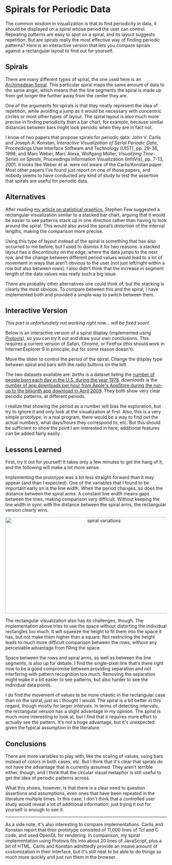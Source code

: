 <p align="center"><img src="https://media.eagereyes.org/media/2011/spiral-teaser.png" alt=""/></p>

# Spirals for Periodic Data

The common wisdom in visualization is that to find periodicity in data, it should be displayed on a spiral whose period the user can control. Repeating patterns are easy to spot on a spiral, and its layout suggests repetition. But are spirals really the most effective way of finding periodic patterns? Here is an interactive version that lets you compare spirals against a rectangular layout to find out for yourself.<br>

## Spirals

There are many different types of spiral, the one used here is an <a href="http://en.wikipedia.org/wiki/Archimedean_spiral">Archimedean Spiral</a>. This particular spiral maps the same amount of data to the same angle, which means that the line segments the spiral is made up from get longer the further away from the center they are.

One of the arguments for spirals is that they neatly represent the idea of repetition, while avoiding a jump as it would be necessary with concentric circles or most other types of layout. The spiral layout is also much more precise in finding periodicity than a bar chart, for example, because similar distances between bars might look periodic when they are in fact not.

I know of two papers that propose spirals for periodic data: John V. Carlis and Joseph A. Konstan, <em>Interactive Visualization of Serial Periodic Data</em>, Proceedings User Interface Software and Technology (UIST), pp. 29-38, 1998; and Marc Weber, Marc Alexa, Wolfgang Müller, <em>Visualizing Time-Series on Spirals</em>, Proceedings Information Visualization (InfoVis), pp. 7-13, 2001. It looks like Weber et al. were not aware of the Carlis/Konstan paper. Most other papers I’ve found just report on one of those papers, and nobody seems to have conducted any kind of study to test the assertion that spirals are useful for periodic data.

## Alternatives

After reading <a href="/blog/2011/information-visualization-vs-statistical-graphics">my article on statistical graphics</a>, Stephen Few suggested a rectangular visualization similar to a stacked bar chart, arguing that it would be easier to see patterns stack up in one direction rather than having to look around the spiral. This would also avoid the spiral’s distortion of the interval lengths, making the comparison more precise.

Using this type of layout instead of the spiral is something that has also occurred to me before, but I used to dismiss it for two reasons: a stacked layout has a discontinuity on the edge, where the data jumps to the next row, and the change between different period values would lead to a lot of movement in ways that aren’t obvious to the user (not just left/right within a row but also between rows). I also didn’t think that the increase in segment length of the data values was really such a big issue.

There are probably other alternatives one could think of, but the stacking is clearly the most obvious. To compare between this and the spiral, I have implemented both and provided a simple way to switch between them.

## Interactive Version

<em>This part is unfortunately not working right now… will be fixed soon!</em>

Below is an interactive version of a spiral display (implemented using <a href="http://protovis.org/">Protovis</a>), so you can try it out and draw your own conclusions. This requires a current version of Safari, Chrome, or FireFox (this should work in Internet Explorer 9 in principle, but for some reason doesn’t).

Move the slider to control the period of the spiral. Change the display type between spiral and bars with the radio buttons on the left.

The two datasets available are: <em>births</em> is a dataset listing the <a href="http://www.dartmouth.edu/~chance/teaching_aids/data.html">number of people born each day in the U.S. during the year 1978</a>, <em>downloads</em> is the <a href="/blog/2009/appstore-billion-apps-live-visualization-html">number of app downloads per hour from Apple's AppStore during the run-up to the billionth app download in April 2009</a>. They both show very clear periodic patterns, at different periods.

I realize that showing the period as a number will bias the exploration, but try to ignore it and only look at the visualization at first. Also, this is a very simple prototype: in a real program, there would be a way to find out the actual numbers, what days/hours they correspond to, etc. But this should be sufficient to show the point I am interested in here, additional features can be added fairly easily.

## Lessons Learned

First, try it out for yourself! It takes only a few minutes to get the hang of it, and the following will make a lot more sense.

Implementing the prototype was a bit less straight-forward than it may appear (and than I expected). One of the variables that I found to be important early on is the line width. When the period changes, so does the distance between the spiral arms. A constant line width means gaps between the lines, making comparison very difficult. Without keeping the line width in sync with the distance between the spiral arms, the rectangular version clearly wins.

<p align="center"><img src="https://media.eagereyes.org/media/2011/twospirals.png" width="600" height="300" alt="spiral variations"/></p>


The rectangular visualization also has its challenges, though. The implementation above tries to use the space without distorting the individual rectangles too much. It will squeeze the height to fit them into the space it has, but not make them higher than a square. Not restricting the height leads to much more difficult comparison between the rows, without any perceivable advantage from filling the space.

Space between the rows and spiral arms, as well as between the line segments, is also up for debate. I find the single-pixel line that's there right now to be a good compromise between providing separation and not interfering with pattern recognition too much. Removing the separation might make it a bit easier to see patterns, but also harder to see the individual data points.

I do find the movement of values to be more chaotic in the rectangular case than on the spiral, just as I thought I would. The spiral is a bit better in this regard, though mostly for larger intervals. In terms of detecting intervals, the rectangular version has a slight advantage in my opinion. The spiral is much more interesting to look at, but I find that it requires more effort to actually see the pattern. It's not a huge advantage, but it's unexpected given the typical assumption in the literature.

## Conclusions

There are more variables to play with, like the scaling of values, using bars instead of colors in both cases, etc. But I think that it's clear that spirals do not have the advantage that is currently assumed. They aren't terrible either, though, and I think that the circular visual metaphor is still useful to get the idea of periodic patterns across.

What this shows, however, is that there is a clear need to question assertions and assumptions, even ones that have been repeated in the literature multiple times. In this case, I don't think that a controlled user study would reveal a lot of additional information; just trying it out for yourself is enough to see it.

<hr class="wp-block-separator"/>

As a side note, it's also interesting to compare implementations. Carlis and Konstan report that their prototype consisted of 11,000 lines of Tcl and C code, and used OpenGL for rendering. In comparison, my spiral implementation using Protovis fits into about 20 lines of JavaScript, plus a bit of HTML. Carlis and Konstan admittedly provide an insane amount of customization in their interface, but it's still neat to be able to do things so much more quickly and just run them in the browser.
